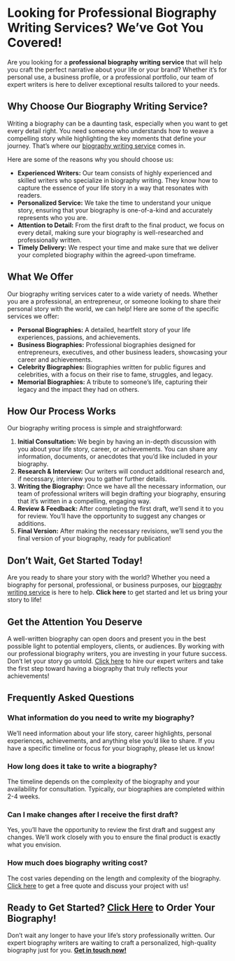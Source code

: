# Looking for Professional Biography Writing Services? We’ve Got You Covered!

Are you looking for a **professional biography writing service** that will help you craft the perfect narrative about your life or your brand? Whether it’s for personal use, a business profile, or a professional portfolio, our team of expert writers is here to deliver exceptional results tailored to your needs.

## Why Choose Our Biography Writing Service?

Writing a biography can be a daunting task, especially when you want to get every detail right. You need someone who understands how to weave a compelling story while highlighting the key moments that define your journey. That’s where our [biography writing service](https://tinyurl.com/topessay?keyword=biography+writing+service) comes in.

Here are some of the reasons why you should choose us:

- **Experienced Writers:** Our team consists of highly experienced and skilled writers who specialize in biography writing. They know how to capture the essence of your life story in a way that resonates with readers.
- **Personalized Service:** We take the time to understand your unique story, ensuring that your biography is one-of-a-kind and accurately represents who you are.
- **Attention to Detail:** From the first draft to the final product, we focus on every detail, making sure your biography is well-researched and professionally written.
- **Timely Delivery:** We respect your time and make sure that we deliver your completed biography within the agreed-upon timeframe.

## What We Offer

Our biography writing services cater to a wide variety of needs. Whether you are a professional, an entrepreneur, or someone looking to share their personal story with the world, we can help! Here are some of the specific services we offer:

- **Personal Biographies:** A detailed, heartfelt story of your life experiences, passions, and achievements.
- **Business Biographies:** Professional biographies designed for entrepreneurs, executives, and other business leaders, showcasing your career and achievements.
- **Celebrity Biographies:** Biographies written for public figures and celebrities, with a focus on their rise to fame, struggles, and legacy.
- **Memorial Biographies:** A tribute to someone’s life, capturing their legacy and the impact they had on others.

## How Our Process Works

Our biography writing process is simple and straightforward:

1. **Initial Consultation:** We begin by having an in-depth discussion with you about your life story, career, or achievements. You can share any information, documents, or anecdotes that you’d like included in your biography.
2. **Research & Interview:** Our writers will conduct additional research and, if necessary, interview you to gather further details.
3. **Writing the Biography:** Once we have all the necessary information, our team of professional writers will begin drafting your biography, ensuring that it’s written in a compelling, engaging way.
4. **Review & Feedback:** After completing the first draft, we’ll send it to you for review. You’ll have the opportunity to suggest any changes or additions.
5. **Final Version:** After making the necessary revisions, we’ll send you the final version of your biography, ready for publication!

## Don’t Wait, Get Started Today!

Are you ready to share your story with the world? Whether you need a biography for personal, professional, or business purposes, our [biography writing service](https://tinyurl.com/topessay?keyword=biography+writing+service) is here to help. **Click here** to get started and let us bring your story to life!

## Get the Attention You Deserve

A well-written biography can open doors and present you in the best possible light to potential employers, clients, or audiences. By working with our professional biography writers, you are investing in your future success. Don’t let your story go untold. [Click here](https://tinyurl.com/topessay?keyword=biography+writing+service) to hire our expert writers and take the first step toward having a biography that truly reflects your achievements!

## Frequently Asked Questions

### What information do you need to write my biography?

We’ll need information about your life story, career highlights, personal experiences, achievements, and anything else you’d like to share. If you have a specific timeline or focus for your biography, please let us know!

### How long does it take to write a biography?

The timeline depends on the complexity of the biography and your availability for consultation. Typically, our biographies are completed within 2-4 weeks.

### Can I make changes after I receive the first draft?

Yes, you’ll have the opportunity to review the first draft and suggest any changes. We’ll work closely with you to ensure the final product is exactly what you envision.

### How much does biography writing cost?

The cost varies depending on the length and complexity of the biography. [Click here](https://tinyurl.com/topessay?keyword=biography+writing+service) to get a free quote and discuss your project with us!

## Ready to Get Started? [Click Here](https://tinyurl.com/topessay?keyword=biography+writing+service) to Order Your Biography!

Don’t wait any longer to have your life’s story professionally written. Our expert biography writers are waiting to craft a personalized, high-quality biography just for you. **[Get in touch now!](https://tinyurl.com/topessay?keyword=biography+writing+service)**

